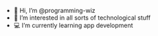 - 👋 Hi, I’m @programming-wiz
- 👀 I’m interested in all sorts of technological stuff
- 💻 I’m currently learning app development

<!---
programming-wiz/programming-wiz is a ✨ special ✨ repository because its `README.md` (this file) appears on your GitHub profile.
You can click the Preview link to take a look at your changes.
--->
